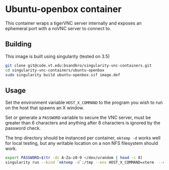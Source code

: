 # Ubuntu-openbox container

This container wraps a tigerVNC server internally and exposes an ephemeral port with a noVNC server to connect to.

## Building

This image is built using singularity (tested on 3.5)

```bash
git clone git@code.vt.edu:bsandbro/singularity-vnc-containers.git
cd singularity-vnc-containers/ubuntu-openbox
sudo singularity build ubuntu-openbox.sif image.def
```

## Usage
Set the environment variable `HOST_X_COMMAND` to the program you wish to run on the host that spawns an X window.

Set or generate a `PASSWORD` variable to secure the VNC server, must be greater than 6 characters and anything after 8 characters is ignored by the password check.

The tmp directory should be instanced per container, `mktemp -d` works well for local testing, but any writable location on a non NFS filesystem should work. 

```bash
export PASSWORD=$(tr -dc A-Za-z0-9 </dev/urandom | head -c 8)
singularity run --bind `mktemp -d`:/tmp --env HOST_X_COMMAND=xterm  --env PASSWORD=$PASSWORD sandbox
```

